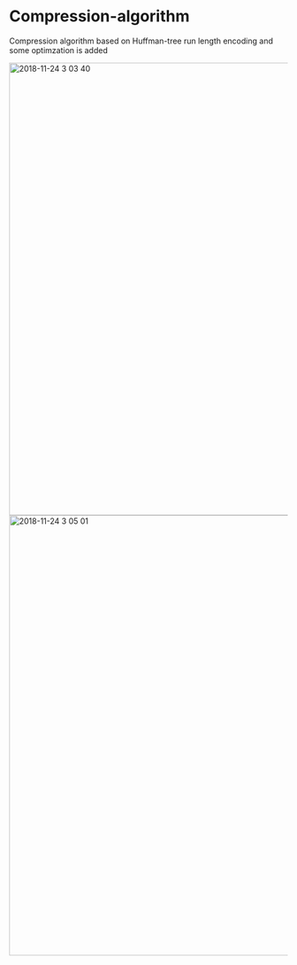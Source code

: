 # Compression-algorithm
Compression algorithm based on Huffman-tree run length encoding and some optimzation is added

<img width="817" alt="2018-11-24 3 03 40" src="https://user-images.githubusercontent.com/12508269/48956374-07cfec80-ef96-11e8-89f0-91094e627720.png">
<img width="795" alt="2018-11-24 3 05 01" src="https://user-images.githubusercontent.com/12508269/48956370-0272a200-ef96-11e8-9b1e-9b1ec9d5816b.png">
